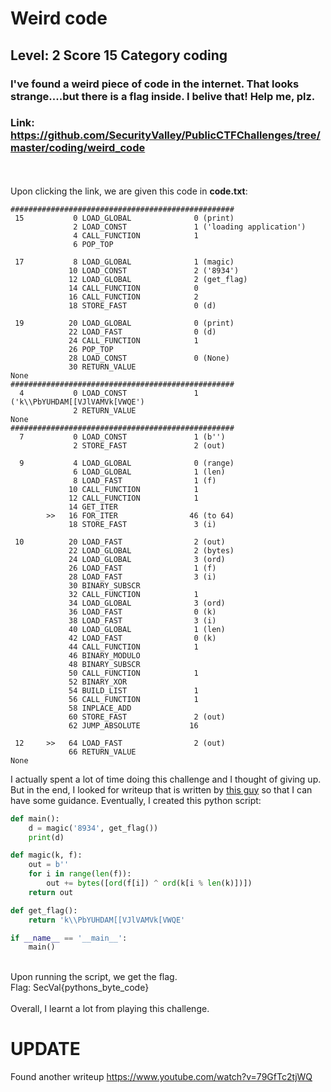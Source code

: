 # Weird code
## Level: 2 Score 15 Category coding
### I've found a weird piece of code in the internet. That looks strange....but there is a flag inside. I belive that! Help me, plz.
### Link: https://github.com/SecurityValley/PublicCTFChallenges/tree/master/coding/weird_code

<br><br>
Upon clicking the link, we are given this code in **code.txt**:

```
##################################################
 15           0 LOAD_GLOBAL              0 (print)
              2 LOAD_CONST               1 ('loading application')
              4 CALL_FUNCTION            1
              6 POP_TOP

 17           8 LOAD_GLOBAL              1 (magic)
             10 LOAD_CONST               2 ('8934')
             12 LOAD_GLOBAL              2 (get_flag)
             14 CALL_FUNCTION            0
             16 CALL_FUNCTION            2
             18 STORE_FAST               0 (d)

 19          20 LOAD_GLOBAL              0 (print)
             22 LOAD_FAST                0 (d)
             24 CALL_FUNCTION            1
             26 POP_TOP
             28 LOAD_CONST               0 (None)
             30 RETURN_VALUE
None
##################################################
  4           0 LOAD_CONST               1 ('k\\PbYUHDAM[[VJlVAMVk[VWQE')
              2 RETURN_VALUE
None
##################################################
  7           0 LOAD_CONST               1 (b'')
              2 STORE_FAST               2 (out)

  9           4 LOAD_GLOBAL              0 (range)
              6 LOAD_GLOBAL              1 (len)
              8 LOAD_FAST                1 (f)
             10 CALL_FUNCTION            1
             12 CALL_FUNCTION            1
             14 GET_ITER
        >>   16 FOR_ITER                46 (to 64)
             18 STORE_FAST               3 (i)

 10          20 LOAD_FAST                2 (out)
             22 LOAD_GLOBAL              2 (bytes)
             24 LOAD_GLOBAL              3 (ord)
             26 LOAD_FAST                1 (f)
             28 LOAD_FAST                3 (i)
             30 BINARY_SUBSCR
             32 CALL_FUNCTION            1
             34 LOAD_GLOBAL              3 (ord)
             36 LOAD_FAST                0 (k)
             38 LOAD_FAST                3 (i)
             40 LOAD_GLOBAL              1 (len)
             42 LOAD_FAST                0 (k)
             44 CALL_FUNCTION            1
             46 BINARY_MODULO
             48 BINARY_SUBSCR
             50 CALL_FUNCTION            1
             52 BINARY_XOR
             54 BUILD_LIST               1
             56 CALL_FUNCTION            1
             58 INPLACE_ADD
             60 STORE_FAST               2 (out)
             62 JUMP_ABSOLUTE           16

 12     >>   64 LOAD_FAST                2 (out)
             66 RETURN_VALUE
None
```

I actually spent a lot of time doing this challenge and I thought of giving up. But in the end, I looked for writeup that is written by [this guy](https://github.com/ricardo-uqueio/ctf_writeups/tree/main/sec_valley/coding/weird_code_COMPLETED#readme) so that I can have some guidance. Eventually, I created this python script:

```py
def main():
    d = magic('8934', get_flag())
    print(d)

def magic(k, f):
    out = b''
    for i in range(len(f)):
        out += bytes([ord(f[i]) ^ ord(k[i % len(k)])])
    return out

def get_flag():
    return 'k\\PbYUHDAM[[VJlVAMVk[VWQE'

if __name__ == '__main__':
    main()
```

<br>Upon running the script, we get the flag.<br>
Flag: SecVal{pythons_byte_code} <br><br>
Overall, I learnt a lot from playing this challenge.

# UPDATE
Found another writeup https://www.youtube.com/watch?v=79GfTc2tjWQ
